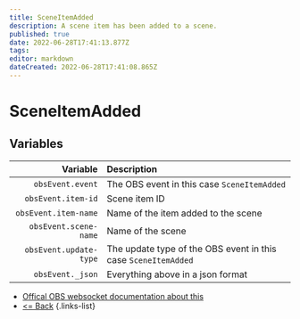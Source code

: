 ```yaml
---
title: SceneItemAdded
description: A scene item has been added to a scene.
published: true
date: 2022-06-28T17:41:13.877Z
tags: 
editor: markdown
dateCreated: 2022-06-28T17:41:08.865Z
---
```


# SceneItemAdded

## Variables

| Variable | Description |
|---------:|:------------|
| `obsEvent.event` | The OBS event in this case `SceneItemAdded`
| `obsEvent.item-id` | Scene item ID
| `obsEvent.item-name` | Name of the item added to the scene
| `obsEvent.scene-name` | Name of the scene
| `obsEvent.update-type` | The update type of the OBS event in this case `SceneItemAdded`
| `obsEvent._json` | Everything above in a json format

* [Offical OBS websocket documentation about this](https://github.com/obsproject/obs-websocket/blob/4.x-current/docs/generated/protocol.md#sceneitemadded)
* [<= Back](/en/Integrations/OBS/OBS-Events)
{.links-list}
